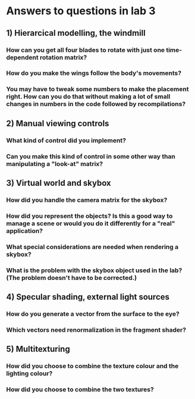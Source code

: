 # Answers to questions in lab 3

## 1) Hierarcical modelling, the windmill

### How can you get all four blades to rotate with just one time-dependent rotation matrix? 

### How do you make the wings follow the body's movements?

### You may have to tweak some numbers to make the placement right. How can you do that without making a lot of small changes in numbers in the code followed by recompilations?

## 2) Manual viewing controls

### What kind of control did you implement?

### Can you make this kind of control in some other way than manipulating a "look-at" matrix?

## 3) Virtual world and skybox

### How did you handle the camera matrix for the skybox?

### How did you represent the objects? Is this a good way to manage a scene or would you do it differently for a "real" application?

### What special considerations are needed when rendering a skybox?

### What is the problem with the skybox object used in the lab? (The problem doesn't have to be corrected.)

## 4) Specular shading, external light sources

### How do you generate a vector from the surface to the eye?

### Which vectors need renormalization in the fragment shader?

## 5) Multitexturing

### How did you choose to combine the texture colour and the lighting colour?

### How did you choose to combine the two textures?